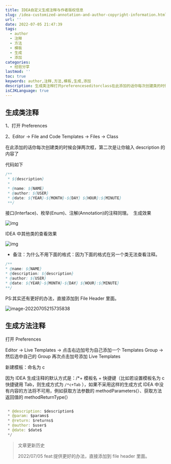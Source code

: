 ```yaml
---
title: IDEA自定义生成注释与作者版权信息
slug: /idea-customized-annotation-and-author-copyright-information.html
url: ''
date: 2022-07-05 21:47:39
tags:
  - author
  - 注释
  - 方法
  - 模板
  - 生成
  - 添加
categories:
  - 经验分享
lastmod: ''
toc: true
keywords: author,注释,方法,模板,生成,添加
description: 生成类注释打开preferenceseditorclass在此添加的话你每次创建类的时候会弹两次框第二次是让你输入description的内容了代码如下{description}@name_{name}@author_{user}@date_{year}{month}{day}{hour}_{minute}接口(interface)枚举(enum)注解(annotation)的注释同理。生成效果idea中其他类的查看效果备注_为什么不用下面的格式_因为下面的格式在另一个类无法查看注释。@name_{nam
isCJKLanguage: true
---
```

## 生成类注释

1、打开 Preferences

2、Editor -> File and Code Templates -> Files -> Class

在此添加的话你每次创建类的时候会弹两次框，第二次是让你输入 description 的内容了

代码如下

```java
/**
 * ${description}
 *
 * @name: ${NAME}
 * @author: ${USER}
 * @date: ${YEAR}-${MONTH}-${DAY} ${HOUR}:${MINUTE}
 **/
```

接口(Interface)、枚举(Enum)、注解(Annotation)的注释同理。  生成效果

![img](https://img1.terwergreen.com/20220705214622.jpeg)

IDEA 中其他类的查看效果

![img](https://img1.terwergreen.com/20220705214711.jpeg)

* 备注：为什么不用下面的格式：因为下面的格式在另一个类无法查看注释。

```java
/**
* @name: ${NAME}
* @description: ${description}
* @author: ${USER}
* @date: ${YEAR}-${MONTH}-${DAY} ${HOUR}:${MINUTE}
**/
```

PS:其实还有更好的办法，直接添加到 File Header 里面。

![image-20220705215735838](https://img1.terwergreen.com/20220705215736.png)

## 生成方法注释

打开 Preferences

Editor -> Live Templates -> 点击右边加号为自己添加一个 Templates Group -> 然后选中自己的 Group 再次点击加号添加 Live Templates

新建模板：命名为 c

因为 IDEA 生成注释的默认方式是：/*+ 模板名 + 快捷键（比如若设置模板名为 c 快捷键用 Tab，则生成方式为 `/*c+Tab` ），如果不采用这样的生成方式 IDEA 中没有内容的方法将不可用，例如获取方法参数的 methodParameters(）、获取方法返回值的 methodReturnType(）

```java

 * @description: $description$
 * @param: $params$
 * @return: $returns$
 * @author: $user$
 * @date: $date$
 */
```

> 文章更新历史
>
> 2022/07/05 feat:提供更好的办法，直接添加到 file header 里面。

‍
